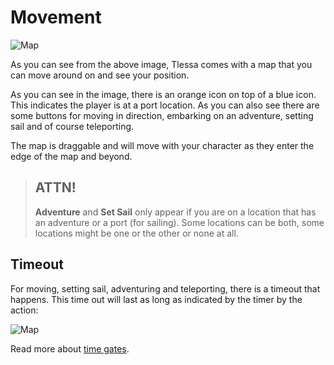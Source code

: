 # Movement

![Map]( /storage/info/movement/images/map.png)

As you can see from the above image, Tlessa comes with a map that you can move around on and see your position.

As you can see in the image, there is an orange icon on top of a blue icon. This indicates the player is at a port location. As you can also see there are some buttons for moving in direction, embarking on an adventure, setting sail and of course teleporting.

The map is draggable and will move with your character as they enter the edge of the map and beyond.

> ## ATTN!
>
> **Adventure** and **Set Sail** only appear if you are on a location that has an adventure or a port (for sailing). Some locations can be both, some locations might be one or the other or none at all.

## Timeout

For moving, setting sail, adventuring and teleporting, there is a timeout that happens. This time out will last as long as indicated by the timer by the action:

![Map]( /storage/info/movement/images/timeout.png)

Read more about [time gates](/information/time-gates).



